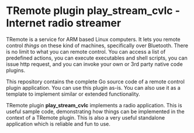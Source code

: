 # TRemote plugin play_stream_cvlc - Internet radio streamer

TRemote is a service for ARM based Linux computers. It lets you remote control *things* on these kind of machines, specifically over Bluetooth. There is no limit to what you can remote control. You can access a list of predefined actions, you can execute executables and shell scripts, you can issue http request, and you can invoke your own or 3rd party native code plugins.

This repository contains the complete Go source code of a remote control plugin application. You can use this plugin as-is. You can also use it as a template to implement similar or extended functionality.

TRemote plugin **play_stream_cvlc** implements a radio application.
This is useful sample code, demonstrating how things can be implemented in the 
context of a TRemote plugin. This is also a very useful standalone application 
which is reliable and fun to use.



